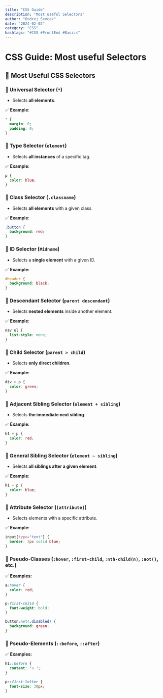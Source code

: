 ```yaml
---
title: "CSS Guide"
description: "Most useful Selectors"
author: "Ondrej Sevcak"
date: "2024-02-02"
category: "CSS"
hashtags: "#CSS #FrontEnd #Basics"
---
```


# CSS Guide: Most useful Selectors

## 📌 Most Useful CSS Selectors

### 🔹 Universal Selector (`*`)
- Selects **all elements**.

✅ **Example:**
```css
* {
  margin: 0;
  padding: 0;
}
```

### 🔹 Type Selector (`element`)
- Selects **all instances** of a specific tag.

✅ **Example:**
```css
p {
  color: blue;
}
```

### 🔹 Class Selector (`.classname`)
- Selects **all elements** with a given class.

✅ **Example:**
```css
.button {
  background: red;
}
```

### 🔹 ID Selector (`#idname`)
- Selects a **single element** with a given ID.

✅ **Example:**
```css
#header {
  background: black;
}
```

### 🔹 Descendant Selector (`parent descendant`)
- Selects **nested elements** inside another element.

✅ **Example:**
```css
nav ul {
  list-style: none;
}
```

### 🔹 Child Selector (`parent > child`)
- Selects **only direct children**.

✅ **Example:**
```css
div > p {
  color: green;
}
```

### 🔹 Adjacent Sibling Selector (`element + sibling`)
- Selects **the immediate next sibling**.

✅ **Example:**
```css
h1 + p {
  color: red;
}
```

### 🔹 General Sibling Selector (`element ~ sibling`)
- Selects **all siblings after a given element**.

✅ **Example:**
```css
h1 ~ p {
  color: blue;
}
```

### 🔹 Attribute Selector (`[attribute]`)
- Selects elements with a specific attribute.

✅ **Example:**
```css
input[type="text"] {
  border: 2px solid blue;
}
```

### 🔹 Pseudo-Classes (`:hover`, `:first-child`, `:nth-child(n)`, `:not()`, etc.)
✅ **Examples:**
```css
a:hover {
  color: red;
}
```
```css
p:first-child {
  font-weight: bold;
}
```
```css
button:not(.disabled) {
  background: green;
}
```

### 🔹 Pseudo-Elements (`::before`, `::after`)
✅ **Examples:**
```css
h1::before {
  content: "🔥 ";
}
```
```css
p::first-letter {
  font-size: 30px;
}
```


